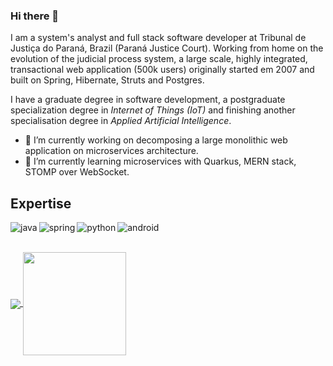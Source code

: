 ### Hi there 👋

I am a system's analyst and full stack software developer at Tribunal de Justiça do Paraná, Brazil (Paraná Justice Court). Working from home on the evolution of the judicial process system, a large scale, highly integrated, transactional web application (500k users) originally started em 2007 and built on Spring, Hibernate, Struts and Postgres.

I have a graduate degree in software development, a postgraduate specialization degree in *Internet of Things (IoT)* and finishing another specialisation degree in *Applied Artificial Intelligence*.

- 🔭 I’m currently working on decomposing a large monolithic web application on microservices architecture.
- 🌱 I’m currently learning microservices with Quarkus, MERN stack, STOMP over WebSocket.
<!--
- 👯 I’m looking to collaborate on ...
- 🤔 I’m looking for help with ...
- 💬 Ask me about ...
- 📫 How to reach me: ...

## Connect with me
[<img align="left" alt="linked-in" src="https://img.shields.io/badge/linkedin-%230077B5.svg?&style=for-the-badge&logo=linkedin&logoColor=white" />](https://www.linkedin.com/in/)
[<img align="left" alt="stack-overflow" src="https://img.shields.io/badge/stack%20overflow-FE7A16?logo=stack-overflow&logoColor=white&style=for-the-badge" />](https://stackoverflow.com/users/)
[<img align="left" alt="twitter" src="https://img.shields.io/badge/twitter-%231DA1F2.svg?&style=for-the-badge&logo=twitter&logoColor=white" />](https://twitter.com/marcobernardino)
-->

## Expertise
<img align="left" alt="java" src="https://img.shields.io/badge/java%20-%2320232a.svg?&style=for-the-badge&logo=java&logoColor=%2361DAFB" />
<img align="left" alt="spring" src="https://img.shields.io/badge/spring%20-%236DB33F.svg?&style=for-the-badge&logo=spring&logoColor=white" />
<img align="left" alt="python" src="https://img.shields.io/badge/python%20-%2320232a.svg?&style=for-the-badge&logo=python&logoColor=%2361DAFB" />
<img align="left" alt="android" src="https://img.shields.io/badge/Android-3DDC84?logo=android&logoColor=white&style=for-the-badge" />

<br>
<br>
<p>
<a href="https://github.com/anuraghazra/github-readme-stats">
    <img align="center" src="https://github-readme-stats.vercel.app/api/top-langs/?username=marcoagbernardino&layout=compact"/>
</a>
<a href="https://github.com/anuraghazra/github-readme-stats">
    <img align="center" height="165" src="https://github-readme-stats.vercel.app/api?username=marcoagbernardino&count_private=true&show_icons=true&custom_title=Github%20Status&hide=issues"/>
</a>
</p>
